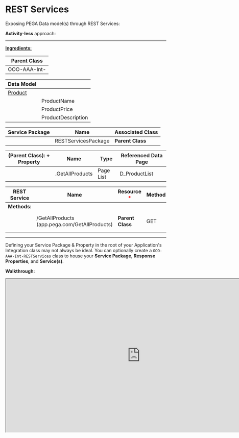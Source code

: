 # REST Services

Exposing PEGA Data model(s) through REST Services:

**Activity-less** approach:

---

**<u>Ingredients:</u>**

|**Parent Class**|
|-|
|OOO-AAA-Int-|

|Data Model||
|-|-|
|<u>Product</u>||
||ProductName|
||ProductPrice|
||ProductDescription|

|**Service Package**|Name|Associated Class|
|-|-|-|
||RESTServicesPackage|****Parent Class****|

|**(Parent Class): + Property**|Name|Type|Referenced Data Page|
|-|-|-|-|
||.GetAllProducts|Page List|D_ProductList



|REST Service|Name|Resource <span style="color: red">*</span>|Method|Request|Response <span style="color: red">*</span>|
|-|-|-|-|-|-|
|**Methods:**||||
||/GetAllProducts (app.pega.com/GetAllProducts)|**Parent Class**|GET||JSON, Map From Key: .GetAllProducts|

---

Defining your Service Package & Property in the root of your Application's Integration class may not always be ideal. You can optionally create a `OOO-AAA-Int-RESTServices` class to house your **Service Package**, **Response Properties**, and **Service(s)**.

**Walkthrough:**

<iframe src="https://drive.google.com/file/d/1RAY19vV5MncY4IUIEipih10dpE6E9OUK/preview" width="840" height="480" allow="autoplay"></iframe>